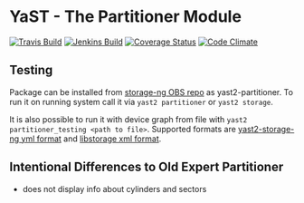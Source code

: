 # YaST - The Partitioner Module #

[![Travis Build](https://travis-ci.org/yast/yast-partitioner.svg?branch=master)](https://travis-ci.org/yast/yast-partitioner)
[![Jenkins Build](http://img.shields.io/jenkins/s/https/ci.opensuse.org/yast-partitioner-master.svg)](https://ci.opensuse.org/view/Yast/job/yast-partitioner-master/)
[![Coverage Status](https://img.shields.io/coveralls/yast/yast-partitioner.svg)](https://coveralls.io/r/yast/yast-partitioner?branch=master)
[![Code Climate](https://codeclimate.com/github/yast/yast-partitioner/badges/gpa.svg)](https://codeclimate.com/github/yast/yast-partitioner)

## Testing

Package can be installed from [storage-ng OBS repo](https://build.opensuse.org/project/show/YaST:storage-ng) as yast2-partitioner.
To run it on running system call it via `yast2 partitioner` or `yast2 storage`.

It is also possible to run it with device graph from file with `yast2 partitioner_testing <path to file>`. Supported formats are
[yast2-storage-ng yml format](https://github.com/yast/yast-storage-ng/blob/master/doc/fake-devicegraphs-yaml-format.md)
and [libstorage xml format](https://github.com/openSUSE/libstorage-ng).

[//]: # (TODO: find better link for xml format)

## Intentional Differences to Old Expert Partitioner

- does not display info about cylinders and sectors
